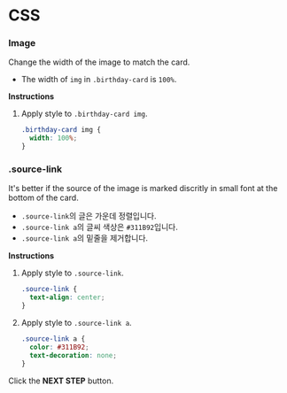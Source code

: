 # CSS
### Image
Change the width of the image to match the card.
* The width of `img` in `.birthday-card` is `100%`.


**Instructions**
1. Apply style to `.birthday-card img`.
    ```css
    .birthday-card img {
      width: 100%;
    }
    ```



### .source-link

It's better if the source of the image is marked discritly in small font at the bottom of the card. 
* `.source-link`의 글은 가운데 정렬입니다.
* `.source-link a`의 글씨 색상은 `#311B92`입니다.
* `.source-link a`의 밑줄을 제거합니다.

**Instructions**
1. Apply style to `.source-link`.
    ```css
    .source-link {
      text-align: center;
    }
    ```
1. Apply style to `.source-link a`.

    ```css
    .source-link a {
      color: #311B92;
      text-decoration: none;
    }
    ```



Click the **NEXT STEP** button.